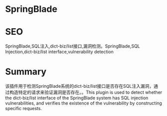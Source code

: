 # SpringBlade
# SEO
SpringBlade,SQL注入,dict-biz/list接口,漏洞检测。SpringBlade,SQL Injection,dict-biz/list interface,vulnerability detection
# Summary
该插件用于检测SpringBlade系统的dict-biz/list接口是否存在SQL注入漏洞，通过构造特定的请求来验证漏洞是否存在。。This plugin is used to detect whether the dict-biz/list interface of the SpringBlade system has SQL injection vulnerabilities, and verifies the existence of the vulnerability by constructing specific requests.

